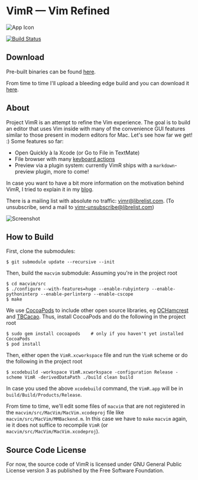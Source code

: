 VimR — Vim Refined
==================

![App Icon](https://raw.github.com/qvacua/vimr/master/Meta/vimr-app-icon.png)

[![Build Status](https://travis-ci.org/qvacua/vimr.svg?branch=master)](https://travis-ci.org/qvacua/vimr)

Download
--------

Pre-built binaries can be found [here](https://github.com/qvacua/vimr/releases).

From time to time I'll upload a bleeding edge build and you can download it [here](http://qvacua.com/snapshots/?C=M;O=D).

About
-----

Project VimR is an attempt to refine the Vim experience. The goal is to build an editor that uses Vim inside with many of the convenience GUI features similar to those present in modern editors for Mac. Let's see how far we get! :) Some features so far:

* Open Quickly à la Xcode (or Go to File in TextMate)
* File browser with many [keyboard actions](https://github.com/qvacua/vimr/wiki/File-Browser-Actions)
* Preview via a plugin system: currently VimR ships with a `markdown`-preview plugin, more to come!

In case you want to have a bit more information on the motivation behind VimR, I tried to explain it in my [blog](http://ishouldcocoa.net/post/85242609106/why-vimr).

There is a mailing list with absolute no traffic: [vimr@librelist.com](mailto:vimr@librelist.com). (To unsubscribe, send a mail to [vimr-unsubscribe@librelist.com](mailto:vimr-unsubscribe@librelist.com))

![Screenshot](https://raw.github.com/qvacua/vimr/master/Meta/screenshot.png)

How to Build
------------

First, clone the submodules:

```
$ git submodule update --recursive --init
```

Then, build the `macvim` submodule: Assuming you're in the project root

```
$ cd macvim/src
$ ./configure --with-features=huge --enable-rubyinterp --enable-pythoninterp --enable-perlinterp --enable-cscope
$ make
```

We use [CocoaPods](http://cocoapods.org) to include other open source libraries, eg [OCHamcrest](https://github.com/hamcrest/OCHamcrest) and [TBCacao](https://github.com/qvacua/tbcacao). Thus, install CocoaPods and do the following in the project root

```
$ sudo gem install cocoapods    # only if you haven't yet installed CocoaPods
$ pod install
```

Then, either open the `VimR.xcworkspace` file and run the `VimR` scheme or do the following in the project root

```
$ xcodebuild -workspace VimR.xcworkspace -configuration Release -scheme VimR -derivedDataPath ./build clean build
```

In case you used the above `xcodebuild` command, the `VimR.app` will be in `build/Build/Products/Release`.

From time to time, we'll edit some files of `macvim` that are not registered in the `macvim/src/MacVim/MacVim.xcodeproj` file like `macvim/src/MacVim/MMBackend.m`. In this case we have to `make` `macvim` again, ie it does not suffice to recompile `VimR` (or `macvim/src/MacVim/MacVim.xcodeproj`).

Source Code License
-------------------

For now, the source code of VimR is licensed under GNU General Public License version 3 as published by the Free Software Foundation.

